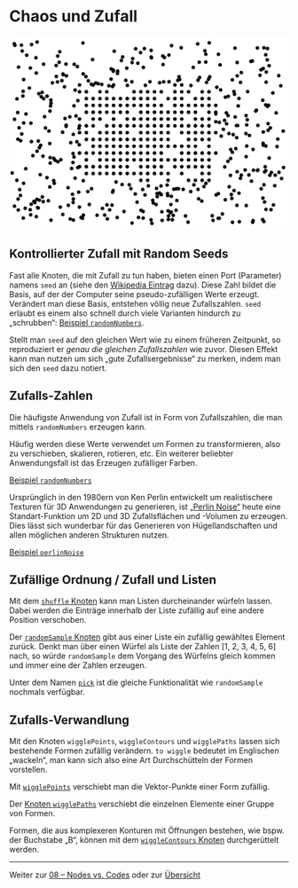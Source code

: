 # Chaos und Zufall

[![Chaos und Ordnung](assets/scatterPoints-chaosAndOrder.png)](https://nodebox.live/reference/scatterPoints)

## Kontrollierter Zufall mit Random Seeds

Fast alle Knoten, die mit Zufall zu tun haben, bieten einen Port (Parameter) namens `seed` an (siehe den [Wikipedia Eintrag](https://de.wikipedia.org/wiki/Seed_key) dazu). Diese Zahl bildet die Basis, auf der der Computer seine pseudo-zufälligen Werte erzeugt. Verändert man diese Basis, entstehen völlig neue Zufallszahlen. `seed` erlaubt es einem also schnell durch viele Varianten hindurch zu „schrubben“: [Beispiel `randomNumbers`](https://nodebox.live/reference/randomNumbers).

Stellt man `seed` auf den gleichen Wert wie zu einem früheren Zeitpunkt, so reproduziert er _genau die gleichen Zufallszahlen_ wie zuvor. Diesen Effekt kann man nutzen um sich „gute Zufallsergebnisse“ zu merken, indem man sich den `seed` dazu notiert.

## Zufalls-Zahlen

Die häufigste Anwendung von Zufall ist in Form von Zufallszahlen, die man mittels `randomNumbers` erzeugen kann.

Häufig werden diese Werte verwendet um Formen zu transformieren, also zu verschieben, skalieren, rotieren, etc. Ein weiterer beliebter Anwendungsfall ist das Erzeugen zufälliger Farben.

[Beispiel `randomNumbers`](https://nodebox.live/reference/randomNumbers)

Ursprünglich in den 1980ern von Ken Perlin entwickelt um realistischere Texturen für 3D Anwendungen zu generieren, ist [„Perlin Noise“](https://de.wikipedia.org/wiki/Perlin-Noise) heute eine Standart-Funktion um 2D und 3D Zufallsflächen und -Volumen zu erzeugen. Dies lässt sich wunderbar für das Generieren von Hügellandschaften und allen möglichen anderen Strukturen nutzen.

[Beispiel `perlinNoise`](https://nodebox.live/reference/perlinNoise)

## Zufällige Ordnung / Zufall und Listen

Mit dem [`shuffle` Knoten](https://nodebox.live/reference/shuffle) kann man Listen durcheinander würfeln lassen. Dabei werden die Einträge innerhalb der Liste zufällig auf eine andere Position verschoben.

Der [`randomSample` Knoten](https://nodebox.live/reference/randomSample) gibt aus einer Liste ein zufällig gewähltes Element zurück. Denkt man über einen Würfel als Liste der Zahlen [1, 2, 3, 4, 5, 6] nach, so würde `randomSample` dem Vorgang des Würfelns gleich kommen und immer eine der Zahlen erzeugen.

Unter dem Namen [`pick`](https://nodebox.live/reference/pick) ist die gleiche Funktionalität wie `randomSample` nochmals verfügbar.

## Zufalls-Verwandlung

Mit den Knoten `wigglePoints`, `wiggleContours` und `wigglePaths` lassen sich bestehende Formen zufällig verändern. `to wiggle` bedeutet im Englischen „wackeln“, man kann sich also eine Art Durchschütteln der Formen vorstellen.

Mit [`wigglePoints`](https://nodebox.live/reference/wigglePoints) verschiebt man die Vektor-Punkte einer Form zufällig.

Der [Knoten `wigglePaths`](https://nodebox.live/reference/wigglePaths) verschiebt die einzelnen Elemente einer Gruppe von Formen.

Formen, die aus komplexeren Konturen mit Öffnungen bestehen, wie bspw. der Buchstabe „B“, können mit dem [`wiggleContours` Knoten](https://nodebox.live/reference/wiggleContours) durchgerüttelt werden.

---

Weiter zur [08 – Nodes vs. Codes](08-nodes-codes.md) oder zur [Übersicht](readme.md)
